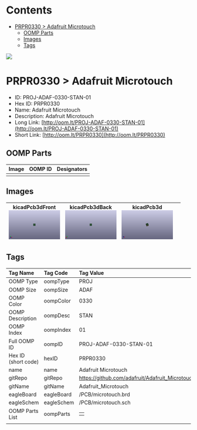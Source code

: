 



Contents
========

* [PRPR0330 > Adafruit Microtouch](#prpr0330--adafruit-microtouch)
	* [OOMP Parts](#oomp-parts)
	* [Images](#images)
	* [Tags](#tags)
  
![][im]
# PRPR0330 > Adafruit Microtouch

- ID: PROJ-ADAF-0330-STAN-01
- Hex ID: PRPR0330
- Name: Adafruit Microtouch
- Description: Adafruit Microtouch
- Long Link: [http://oom.lt/PROJ-ADAF-0330-STAN-01](http://oom.lt/PROJ-ADAF-0330-STAN-01)
- Short Link: [http://oom.lt/PRPR0330](http://oom.lt/PRPR0330)

## OOMP Parts
  

|Image|OOMP ID|Designators|
| :--- | :--- | :--- |
||||

## Images
  

|kicadPcb3dFront<br>[![](https://raw.githubusercontent.com/oomlout/oomlout_OOMP_projects_V2/main/PROJ/ADAF/0330/STAN/01/kicadPcb3dFront_140.png)](https://github.com/oomlout/oomlout_OOMP_projects_V2/tree/main/PROJ/ADAF/0330/STAN/01/kicadPcb3dFront.png)|kicadPcb3dBack<br>[![](https://raw.githubusercontent.com/oomlout/oomlout_OOMP_projects_V2/main/PROJ/ADAF/0330/STAN/01/kicadPcb3dBack_140.png)](https://github.com/oomlout/oomlout_OOMP_projects_V2/tree/main/PROJ/ADAF/0330/STAN/01/kicadPcb3dBack.png)|kicadPcb3d<br>[![](https://raw.githubusercontent.com/oomlout/oomlout_OOMP_projects_V2/main/PROJ/ADAF/0330/STAN/01/kicadPcb3d_140.png)](https://github.com/oomlout/oomlout_OOMP_projects_V2/tree/main/PROJ/ADAF/0330/STAN/01/kicadPcb3d.png)||
| :---: | :---: | :---: | :---: |

## Tags
  

|Tag Name|Tag Code|Tag Value|
| :--- | :--- | :--- |
|OOMP Type|oompType|PROJ|
|OOMP Size|oompSize|ADAF|
|OOMP Color|oompColor|0330|
|OOMP Description|oompDesc|STAN|
|OOMP Index|oompIndex|01|
|Full OOMP ID|oompID|PROJ-ADAF-0330-STAN-01|
|Hex ID (short code)|hexID|PRPR0330|
|name|name|Adafruit Microtouch|
|gitRepo|gitRepo|https://github.com/adafruit/Adafruit_Microtouch|
|gitName|gitName|Adafruit_Microtouch|
|eagleBoard|eagleBoard|/PCB/microtouch.brd|
|eagleSchem|eagleSchem|/PCB/microtouch.sch|
|OOMP Parts List|oompParts|<table><tr><td></td></tr></table>|
||||



[im]: kicadPcb3d_450.png
